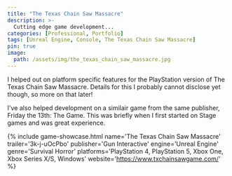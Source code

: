 ```yaml
---
title: "The Texas Chain Saw Massacre"
description: >-
  Cutting edge game development...
categories: [Professional, Portfolio]
tags: [Unreal Engine, Console, The Texas Chain Saw Massacre]
pin: true
image:
  path: /assets/img/the_texas_chain_saw_massacre.jpg
---
```


I helped out on platform specific features for the PlayStation version of The Texas Chain Saw Massacre. Details for this I probably cannot disclose yet though, so more on that later!

I've also helped development on a similair game from the same publisher, Friday the 13th: The Game. This was briefly when I first started on Stage games and was great experience.

{% include game-showcase.html 
  name='The Texas Chain Saw Massacre' 
  trailer='3k-j-uOcPbo'
  publisher='Gun Interactive'
  engine='Unreal Engine'
  genre='Survival Horror'
  platforms='PlayStation 4, PlayStation 5, Xbox One, Xbox Series X/S, Windows'
  website='https://www.txchainsawgame.com/'
%}
